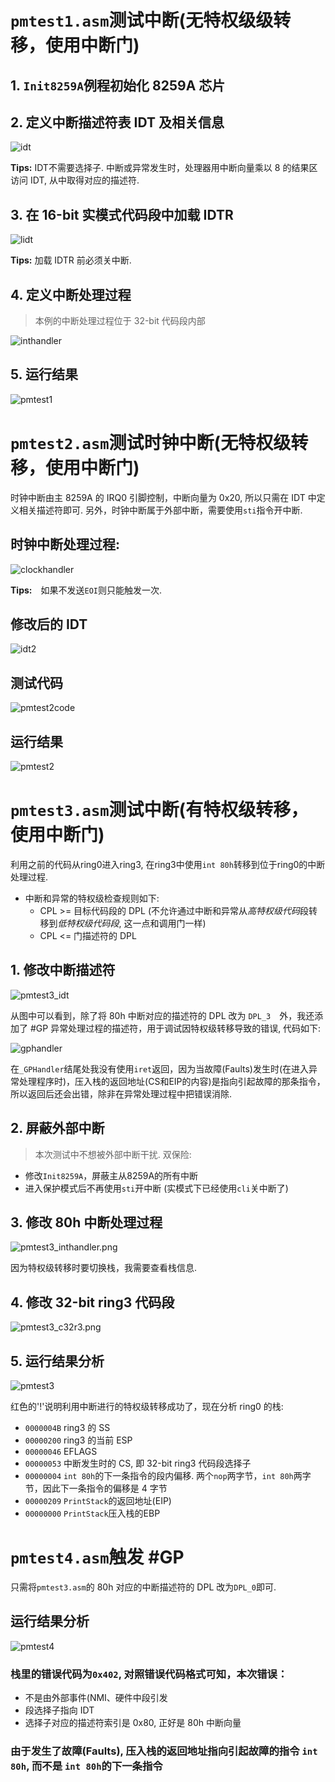# `pmtest1.asm`测试中断(无特权级级转移，使用中断门)

## 1. `Init8259A`例程初始化 8259A 芯片

## 2. 定义中断描述符表 IDT 及相关信息

![idt](screenshot/idt.png)

**Tips:** IDT不需要选择子. 中断或异常发生时，处理器用中断向量乘以 8 的结果区访问 IDT, 从中取得对应的描述符.

## 3. 在 16-bit 实模式代码段中加载 IDTR

![lidt](screenshot/lidt.png)

**Tips:** 加载 IDTR 前必须关中断.

## 4. 定义中断处理过程
> 本例的中断处理过程位于 32-bit 代码段内部

![inthandler](screenshot/inthandler.png)

## 5. 运行结果

![pmtest1](screenshot/pmtest1.png)

# `pmtest2.asm`测试时钟中断(无特权级转移，使用中断门)
时钟中断由主 8259A 的 IRQ0 引脚控制，中断向量为 0x20, 所以只需在 IDT 中定义相关描述符即可. 另外，时钟中断属于外部中断，需要使用`sti`指令开中断.

## 时钟中断处理过程:

![clockhandler](screenshot/clockhandler.png)

**Tips:**　如果不发送`EOI`则只能触发一次.

## 修改后的 IDT

![idt2](screenshot/idt2.png)

## 测试代码

![pmtest2code](screenshot/pmtest2code.png)

## 运行结果

![pmtest2](screenshot/pmtest2.png)

# `pmtest3.asm`测试中断(有特权级转移，使用中断门)
利用之前的代码从ring0进入ring3, 在ring3中使用`int 80h`转移到位于ring0的中断处理过程.

* 中断和异常的特权级检查规则如下:
    * CPL >= 目标代码段的 DPL (不允许通过中断和异常从*高特权级代码*段转移到*低特权级代码段*, 这一点和调用门一样)
    * CPL <= 门描述符的 DPL

## 1. 修改中断描述符

![pmtest3_idt](screenshot/pmtest3_idt.png)

从图中可以看到，除了将 80h 中断对应的描述符的 DPL 改为 `DPL_3`　外，我还添加了 #GP 异常处理过程的描述符，用于调试因特权级转移导致的错误, 代码如下:

![gphandler](screenshot/gphandler.png)

在`_GPHandler`结尾处我没有使用`iret`返回，因为当故障(Faults)发生时(在进入异常处理程序时)，压入栈的返回地址(CS和EIP的内容)是指向引起故障的那条指令，所以返回后还会出错，除非在异常处理过程中把错误消除.

## 2. 屏蔽外部中断
> 本次测试中不想被外部中断干扰.
双保险:
* 修改`Init8259A`，屏蔽主从8259A的所有中断
* 进入保护模式后不再使用`sti`开中断 (实模式下已经使用`cli`关中断了)

## 3. 修改 80h 中断处理过程
![pmtest3_inthandler.png](screenshot/pmtest3_inthandler.png)

因为特权级转移时要切换栈，我需要查看栈信息.

## 4. 修改 32-bit ring3 代码段
![pmtest3_c32r3.png](screenshot/pmtest3_c32r3.png)

## 5. 运行结果分析
![pmtest3](screenshot/pmtest3.png)

红色的'!'说明利用中断进行的特权级转移成功了，现在分析 ring0 的栈:

* `0000004B` ring3 的 SS
* `00000200` ring3 的当前 ESP
* `00000046` EFLAGS
* `00000053` 中断发生时的 CS, 即 32-bit ring3 代码段选择子
* `00000004` `int 80h`的下一条指令的段内偏移. 两个`nop`两字节，`int 80h`两字节，因此下一条指令的偏移是 4 字节
* `00000209` `PrintStack`的返回地址(EIP)
* `00000000` `PrintStack`压入栈的EBP

# `pmtest4.asm`触发 #GP
只需将`pmtest3.asm`的 80h 对应的中断描述符的 DPL 改为`DPL_0`即可.

## 运行结果分析
![pmtest4](screenshot/pmtest4.png)

### 栈里的错误代码为`0x402`, 对照错误代码格式可知，本次错误：
* 不是由外部事件(NMI、硬件中段引发
* 段选择子指向 IDT
* 选择子对应的描述符索引是 0x80, 正好是 80h 中断向量

### 由于发生了故障(Faults), 压入栈的返回地址指向引起故障的指令 `int 80h`, 而不是 `int 80h`的下一条指令